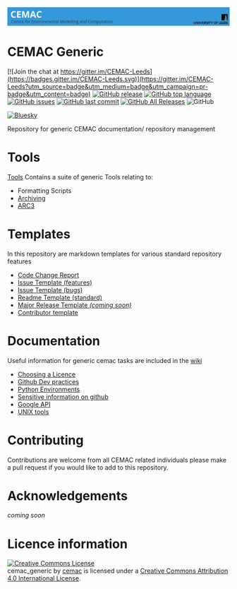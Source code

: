 <div align="center">
<a href="https://www.cemac.leeds.ac.uk/">
  <img src="https://github.com/cemac/cemac_generic/blob/master/Images/cemac.png"></a>
  <br>
</div>

# CEMAC Generic #

[![Join the chat at https://gitter.im/CEMAC-Leeds](https://badges.gitter.im/CEMAC-Leeds.svg)](https://gitter.im/CEMAC-Leeds?utm_source=badge&utm_medium=badge&utm_campaign=pr-badge&utm_content=badge) [![GitHub release](https://img.shields.io/github/release/cemac/cemac_generic.svg)](https://github.com/cemac/cemac_generic/releases) [![GitHub top language](https://img.shields.io/github/languages/top/cemac/cemac_generic.svg)](https://github.com/cemac/cemac_generic) [![GitHub issues](https://img.shields.io/github/issues/cemac/cemac_generic.svg)](https://github.com/cemac/cemac_generic/issues) [![GitHub last commit](https://img.shields.io/github/last-commit/cemac/cemac_generic.svg)](https://github.com/cemac/cemac_generic/commits/master) [![GitHub All Releases](https://img.shields.io/github/downloads/cemac/cemac_generic/total.svg)](https://github.com/cemac/cemac_generic/releases) ![GitHub](https://img.shields.io/github/license/cemac/cemac_generic.svg)
 

[![Bluesky](https://img.shields.io/badge/Bluesky-0285FF?logo=bluesky&logoColor=fff)](https://bsky.app/profile/cemac.bsky.social)

Repository for generic CEMAC documentation/ repository management

# Tools #

[Tools](Tools) Contains a suite of generic Tools relating to:
* Formatting Scripts
* [Archiving](Tools/archiving)
* [ARC3](Tools/ARCTools)

# Templates #

In this repository are markdown templates for various standard repository features

* [Code Change Report](https://github.com/cemac/cemac_generic/blob/master/Templates/CEMAC_CodeChangeReport_Template.md)
* [Issue Template (features)](https://github.com/cemac/cemac_generic/blob/master/Templates/feature_request.md)
* [Issue Template (bugs)](https://github.com/cemac/cemac_generic/blob/master/Templates/bug_report.md)
* [Readme Template (standard)](https://github.com/cemac/cemac_generic/blob/master/Templates/README.md)
* [Major Release Template *(coming soon)*]()
* [Contributor template](https://github.com/cemac/cemac_generic/blob/master/Templates/CONTRIBUTING.md)

# Documentation #

Useful information for generic cemac tasks are included in the [wiki](https://github.com/cemac/cemac_generic/wiki)

* [Choosing a Licence](https://github.com/cemac/cemac_generic/wiki/Licensing)
* [Github Dev practices](https://github.com/cemac/cemac_generic/wiki/Git-Protocols)
* [Python Environments](https://github.com/cemac/cemac_generic/wiki/Python-Environments)
* [Sensitive information on github](https://github.com/cemac/cemac_generic/wiki/Sensitive-information)
* [Google API](https://github.com/cemac/cemac_generic/wiki/Google-API)
* [UNIX tools](https://github.com/cemac/cemac_generic/wiki/UNIX-tools)

# Contributing #

Contributions are welcome from all CEMAC related individuals please make a pull request if you would like to add to this repository.

# Acknowledgements #

*coming soon*

# Licence information #

<a rel="license" href="http://creativecommons.org/licenses/by/4.0/"><img alt="Creative Commons License" style="border-width:0" src="https://i.creativecommons.org/l/by/4.0/88x31.png" /></a><br /><span xmlns:dct="http://purl.org/dc/terms/" property="dct:title">cemac_generic</span> by <a xmlns:cc="http://creativecommons.org/ns#" href="http://cemac.leeds.ac.uk/" property="cc:attributionName" rel="cc:attributionURL">cemac</a> is licensed under a <a rel="license" href="http://creativecommons.org/licenses/by/4.0/">Creative Commons Attribution 4.0 International License</a>.
